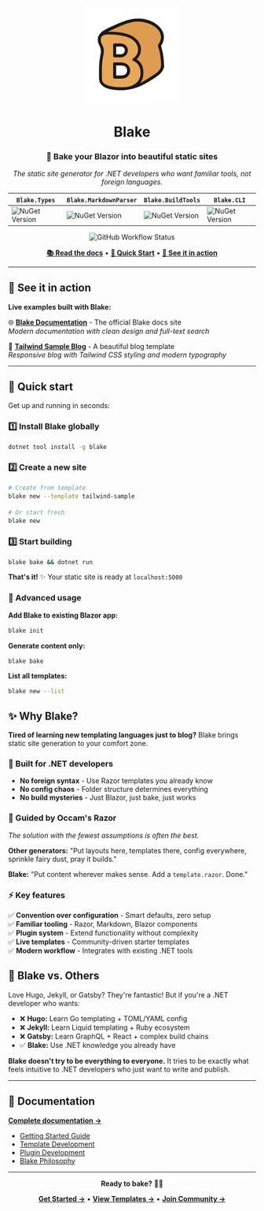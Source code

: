 <div align="center">

<a href="https://blake-ssg.org" target="_blank" title="Go to the Blake website"><img width="196px" alt="blake logo" src="https://raw.githubusercontent.com/matt-goldman/blake/refs/heads/main/assets/blake.svg"></a>

# Blake

### 🍞 **Bake your Blazor into beautiful static sites**

*The static site generator for .NET developers who want familiar tools, not foreign languages.*

| `Blake.Types` | `Blake.MarkdownParser` | `Blake.BuildTools` | `Blake.CLI` |
|-------------|----------------------|------------------|-----------|
| ![NuGet Version](https://img.shields.io/nuget/v/Blake.Types?style=for-the-badge) | ![NuGet Version](https://img.shields.io/nuget/v/Blake.MarkdownParser?style=for-the-badge)| ![NuGet Version](https://img.shields.io/nuget/v/Blake.BuildTools?style=for-the-badge) | ![NuGet Version](https://img.shields.io/nuget/v/Blake.CLI?style=for-the-badge) |

![GitHub Workflow Status](https://img.shields.io/github/actions/workflow/status/matt-goldman/blake/ci.yml?branch=main&style=for-the-badge)

**[📚 Read the docs](https://www.blake-ssg.org/)** • **[🚀 Quick Start](#-quick-start)** • **[🌟 See it in action](#-see-it-in-action)**

</div>

---

## 🌟 See it in action

**Live examples built with Blake:**

🌐 **[Blake Documentation](https://blake-ssg.org)** - The official Blake docs site  
*Modern documentation with clean design and full-text search*

🎨 **[Tailwind Sample Blog](https://tailwindsample.blake-ssg.org)** - A beautiful blog template  
*Responsive blog with Tailwind CSS styling and modern typography*

---

## 🚀 Quick start

Get up and running in seconds:

### 1️⃣ Install Blake globally
```bash
dotnet tool install -g blake
```

### 2️⃣ Create a new site
```bash
# Create from template
blake new --template tailwind-sample

# Or start fresh
blake new
```

### 3️⃣ Start building
```bash
blake bake && dotnet run
```

**That's it!** ✨ Your static site is ready at `localhost:5000`

### 🔧 Advanced usage

**Add Blake to existing Blazor app:**
```bash
blake init
```

**Generate content only:**
```bash
blake bake
```

**List all templates:**
```bash
blake new --list
```


## ✨ Why Blake?

**Tired of learning new templating languages just to blog?** Blake brings static site generation to your comfort zone.

### 🎯 Built for .NET developers
- **No foreign syntax** - Use Razor templates you already know
- **No config chaos** - Folder structure determines everything  
- **No build mysteries** - Just Blazor, just bake, just works

### 🧠 Guided by Occam's Razor
*The solution with the fewest assumptions is often the best.*

**Other generators:** "Put layouts here, templates there, config everywhere, sprinkle fairy dust, pray it builds."

**Blake:** "Put content wherever makes sense. Add a `template.razor`. Done."

### ⚡ Key features
✅ **Convention over configuration** - Smart defaults, zero setup  
✅ **Familiar tooling** - Razor, Markdown, Blazor components  
✅ **Plugin system** - Extend functionality without complexity  
✅ **Live templates** - Community-driven starter templates  
✅ **Modern workflow** - Integrates with existing .NET tools  

## 🤔 Blake vs. Others

Love Hugo, Jekyll, or Gatsby? They're fantastic! But if you're a .NET developer who wants:

- ❌ **Hugo:** Learn Go templating + TOML/YAML config  
- ❌ **Jekyll:** Learn Liquid templating + Ruby ecosystem  
- ❌ **Gatsby:** Learn GraphQL + React + complex build chains  
- ✅ **Blake:** Use .NET knowledge you already have  

**Blake doesn't try to be everything to everyone.** It tries to be exactly what feels intuitive to .NET developers who just want to write and publish.

---

## 📖 Documentation

**[Complete documentation →](https://blake-ssg.org)**

- [Getting Started Guide](https://blake-ssg.org/getting-started)
- [Template Development](https://blake-ssg.org/templates) 
- [Plugin Development](https://blake-ssg.org/plugins)
- [Blake Philosophy](https://blake-ssg.org/philosophy)

---

<div align="center">

**Ready to bake?** 🍞✨

[**Get Started →**](https://blake-ssg.org) • [**View Templates →**](https://blake-ssg.org/templates) • [**Join Community →**](https://github.com/matt-goldman/blake/discussions)

</div>
